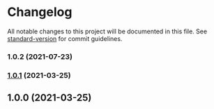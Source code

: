 # Changelog

All notable changes to this project will be documented in this file. See [standard-version](https://github.com/conventional-changelog/standard-version) for commit guidelines.

### 1.0.2 (2021-07-23)

### [1.0.1](https://github.com/filestack/filestack-dnd/compare/v1.0.0...v1.0.1) (2021-03-25)

## 1.0.0 (2021-03-25)
